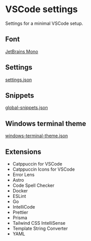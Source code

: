 # VSCode settings

Settings for a minimal VSCode setup.

## Font

[JetBrains Mono](https://www.jetbrains.com/lp/mono/)

## Settings

[settings.json](https://github.com/MaximilianHagelstam/vscode-settings/blob/main/settings.json)

## Snippets

[global-snippets.json](https://github.com/MaximilianHagelstam/vscode-settings/blob/main/global-snippets.json)

## Windows terminal theme

[windows-terminal-theme.json](https://github.com/catppuccin/windows-terminal)

## Extensions

- Catppuccin for VSCode
- Catppuccin Icons for VSCode
- Error Lens
- Astro
- Code Spell Checker
- Docker
- ESLint
- Go
- IntelliCode
- Prettier
- Prisma
- Tailwind CSS IntelliSense
- Template String Converter
- YAML
